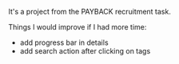It's a project from the PAYBACK recruitment task.

Things I would improve if I had more time: 

- add progress bar in details
- add search action after clicking on tags
